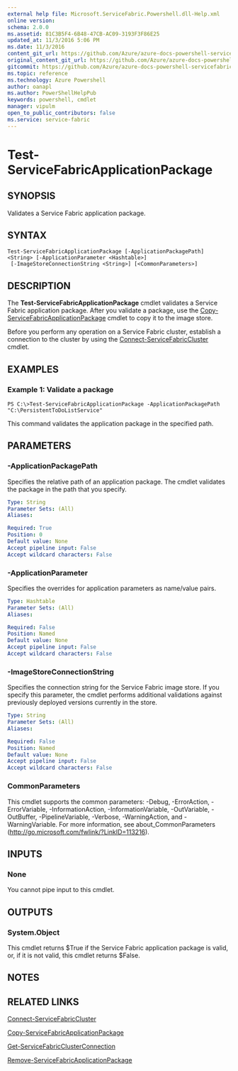 ```yaml
---
external help file: Microsoft.ServiceFabric.Powershell.dll-Help.xml
online version:
schema: 2.0.0
ms.assetid: 81C3B5F4-6B48-47CB-AC09-3193F3F86E25
updated_at: 11/3/2016 5:06 PM
ms.date: 11/3/2016
content_git_url: https://github.com/Azure/azure-docs-powershell-servicefabric/blob/live/Service-Fabric-cmdlets/ServiceFabric/vlatest/Test-ServiceFabricApplicationPackage.md
original_content_git_url: https://github.com/Azure/azure-docs-powershell-servicefabric/blob/live/Service-Fabric-cmdlets/ServiceFabric/vlatest/Test-ServiceFabricApplicationPackage.md
gitcommit: https://github.com/Azure/azure-docs-powershell-servicefabric/blob/79292df3c325e2a04987a559a1141637740ddd4c/Service-Fabric-cmdlets/ServiceFabric/vlatest/Test-ServiceFabricApplicationPackage.md
ms.topic: reference
ms.technology: Azure Powershell
author: oanapl
ms.author: PowerShellHelpPub
keywords: powershell, cmdlet
manager: vipulm
open_to_public_contributors: false
ms.service: service-fabric
---
```


# Test-ServiceFabricApplicationPackage

## SYNOPSIS
Validates a Service Fabric application package.

## SYNTAX

```
Test-ServiceFabricApplicationPackage [-ApplicationPackagePath] <String> [-ApplicationParameter <Hashtable>]
 [-ImageStoreConnectionString <String>] [<CommonParameters>]
```

## DESCRIPTION
The **Test-ServiceFabricApplicationPackage** cmdlet validates a Service Fabric application package.
After you validate a package, use the [Copy-ServiceFabricApplicationPackage](./Copy-ServiceFabricApplicationPackage.md) cmdlet to copy it to the image store.

Before you perform any operation on a Service Fabric cluster, establish a connection to the cluster by using the [Connect-ServiceFabricCluster](./Connect-ServiceFabricCluster.md) cmdlet.

## EXAMPLES

### Example 1: Validate a package
```
PS C:\>Test-ServiceFabricApplicationPackage -ApplicationPackagePath "C:\PersistentToDoListService"
```

This command validates the application package in the specified path.

## PARAMETERS

### -ApplicationPackagePath
Specifies the relative path of an application package.
The cmdlet validates the package in the path that you specify.

```yaml
Type: String
Parameter Sets: (All)
Aliases:

Required: True
Position: 0
Default value: None
Accept pipeline input: False
Accept wildcard characters: False
```

### -ApplicationParameter
Specifies the overrides for application parameters as name/value pairs.

```yaml
Type: Hashtable
Parameter Sets: (All)
Aliases:

Required: False
Position: Named
Default value: None
Accept pipeline input: False
Accept wildcard characters: False
```

### -ImageStoreConnectionString
Specifies the connection string for the Service Fabric image store.
If you specify this parameter, the cmdlet performs additional validations against previously deployed versions currently in the store.

```yaml
Type: String
Parameter Sets: (All)
Aliases:

Required: False
Position: Named
Default value: None
Accept pipeline input: False
Accept wildcard characters: False
```

### CommonParameters
This cmdlet supports the common parameters: -Debug, -ErrorAction, -ErrorVariable, -InformationAction, -InformationVariable, -OutVariable, -OutBuffer, -PipelineVariable, -Verbose, -WarningAction, and -WarningVariable. For more information, see about_CommonParameters (http://go.microsoft.com/fwlink/?LinkID=113216).

## INPUTS

### None
You cannot pipe input to this cmdlet.

## OUTPUTS

### System.Object
This cmdlet returns $True if the Service Fabric application package is valid, or, if it is not valid, this cmdlet returns $False.

## NOTES

## RELATED LINKS

[Connect-ServiceFabricCluster](xref:ServiceFabric/vlatest/Connect-ServiceFabricCluster.md)

[Copy-ServiceFabricApplicationPackage](xref:ServiceFabric/vlatest/Copy-ServiceFabricApplicationPackage.md)

[Get-ServiceFabricClusterConnection](xref:ServiceFabric/vlatest/Get-ServiceFabricClusterConnection.md)

[Remove-ServiceFabricApplicationPackage](xref:ServiceFabric/vlatest/Remove-ServiceFabricApplicationPackage.md)
